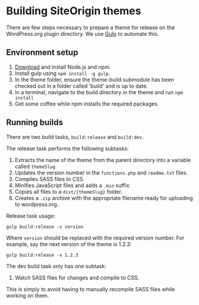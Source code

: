 # Building SiteOrigin themes
There are few steps necessary to prepare a theme for release on the WordPress.org plugin directory. We use [Gulp](http://gulpjs.com/) to automate this.

## Environment setup
1. [Download](https://nodejs.org/download/) and install Node.js and npm.
2. Install gulp using `npm install -g gulp`.
3. In the theme folder, ensure the theme-build submodule has been checked out in a folder called 'build' and is up to date.
4. In a terminal, navigate to the build directory in the theme and run `npm install`
5. Get some coffee while npm installs the required packages.

## Running builds
There are two build tasks, `build:release` and `build:dev`.

The release task performs the following subtasks:

1. Extracts the name of the theme from the parent directory into a variable called `themeSlug`.
2. Updates the version number in the `functions.php` and `readme.txt` files.
3. Compiles SASS files to CSS.
4. Minifies JavaScript files and adds a `.min` suffix.
5. Copies all files to a `dist/{themeSlug}` folder.
6. Creates a `.zip` archive with the appropriate filename ready for uploading to wordpress.org.

Release task usage:

`gulp build:release -v version`

Where `version` should be replaced with the required version number.
For example, say the next version of the theme is 1.2.3:

`gulp build:release -v 1.2.3`

The dev build task only has one subtask:

1) Watch SASS files for changes and compile to CSS.

This is simply to avoid having to manually recompile SASS files while working on them.
